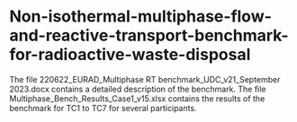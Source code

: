 # Non-isothermal-multiphase-flow-and-reactive-transport-benchmark-for-radioactive-waste-disposal
The file 220622_EURAD_Multiphase RT benchmark_UDC_v21_September 2023.docx contains a detailed description of the benchmark.
The file Multiphase_Bench_Results_Case1_v15.xlsx contains the results of the benchmark for TC1 to TC7 for several participants.
